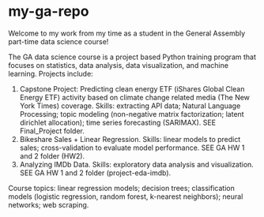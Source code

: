 # my-ga-repo

Welcome to my work from my time as a student in the General Assembly part-time data science course! 

The GA data science course is a project based Python training program that focuses on statistics, data analysis, data visualization, and machine learning. Projects include: 

1) Capstone Project: Predicting clean energy ETF (iShares Global Clean Energy ETF) activity based on climate change related media (The New York Times) coverage. Skills: extracting API data; Natural Language Processing; topic modeling (non-negative matrix factorization; latent dirichlet allocation); time series forecasting (SARIMAX). SEE Final_Project folder. 
2) Bikeshare Sales + Linear Regression. Skills: linear models to predict sales; cross-validation to evaluate model performance. SEE GA HW 1 and 2 folder (HW2). 
3) Analyzing IMDb Data. Skills: exploratory data analysis and visualization. SEE GA HW 1 and 2 folder (project-eda-imdb). 

Course topics: linear regression models; decision trees; classification models (logistic regression, random forest, k-nearest neighbors); neural networks; web scraping.

